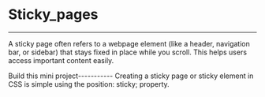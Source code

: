 # Sticky_pages
-------------------------------------------------------------------------------------------------------------------------------

A sticky page often refers to a webpage element (like a header, navigation bar, or sidebar) that stays fixed in place while you scroll. This helps users access important content easily.

Build this mini project-----------
Creating a sticky page or sticky element in CSS is simple using the position: sticky; property. 
